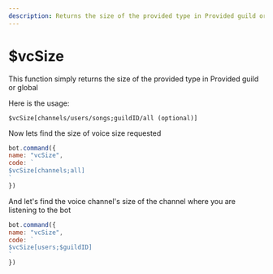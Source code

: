 ```yaml
---
description: Returns the size of the provided type in Provided guild or global
---
```


# $vcSize

This function simply returns the size of the provided type in Provided guild or global

Here is the usage:

```text
$vcSize[channels/users/songs;guildID/all (optional)]
```

Now lets find the size of voice size requested

```javascript
bot.command({
name: "vcSize",
code: `
$vcSize[channels;all]
`
})
```

And let's find the voice channel's size of the channel where you are listening to the bot

```javascript
bot.command({
name: "vcSize",
code: `
$vcSize[users;$guildID]
`
})
```

